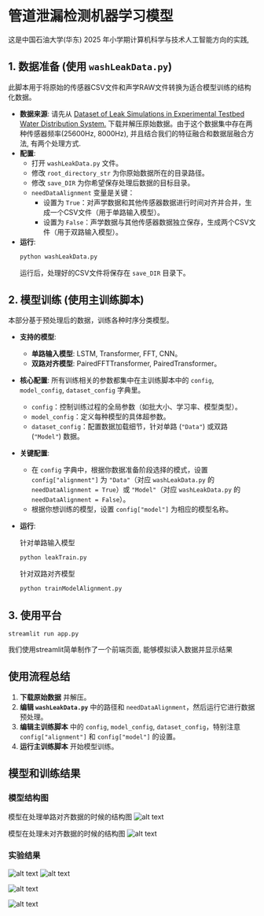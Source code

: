 
# 管道泄漏检测机器学习模型

这是中国石油大学(华东) 2025 年小学期计算机科学与技术人工智能方向的实践, 



## 1. 数据准备 (使用 `washLeakData.py`)

此脚本用于将原始的传感器CSV文件和声学RAW文件转换为适合模型训练的结构化数据。

-   **数据来源**: 请先从 [Dataset of Leak Simulations in Experimental Testbed Water Distribution System.](https://data.mendeley.com/datasets/tbrnp6vrnj/1) 下载并解压原始数据。由于这个数据集中存在两种传感器频率(25600Hz, 8000Hz), 并且结合我们的特征融合和数据层融合方法, 有两个处理方式.
-   **配置**:
    -   打开 `washLeakData.py` 文件。
    -   修改 `root_directory_str` 为你原始数据所在的目录路径。
    -   修改 `save_DIR` 为你希望保存处理后数据的目标目录。
    -   `needDataAlignment` 变量是关键：
        -   设置为 `True`：对声学数据和其他传感器数据进行时间对齐并合并，生成一个CSV文件（用于单路输入模型）。
        -   设置为 `False`：声学数据与其他传感器数据独立保存，生成两个CSV文件（用于双路输入模型）。
-   **运行**:
    ```bash
    python washLeakData.py
    ```
    运行后，处理好的CSV文件将保存在 `save_DIR` 目录下。

## 2. 模型训练 (使用主训练脚本)

本部分基于预处理后的数据，训练各种时序分类模型。

-   **支持的模型**:
    -   **单路输入模型**: LSTM, Transformer, FFT, CNN。
    -   **双路对齐模型**: PairedFFTTransformer, PairedTransformer。
-   **核心配置**:
    所有训练相关的参数都集中在主训练脚本中的 `config`, `model_config`, `dataset_config` 字典里。
    -   `config`：控制训练过程的全局参数（如批大小、学习率、模型类型）。
    -   `model_config`：定义每种模型的具体超参数。
    -   `dataset_config`：配置数据加载细节，针对单路 (`"Data"`) 或双路 (`"Model"`) 数据。
-   **关键配置**:
    -   在 `config` 字典中，根据你数据准备阶段选择的模式，设置 `config["alignment"]` 为 `"Data"`（对应 `washLeakData.py` 的 `needDataAlignment = True`）或 `"Model"`（对应 `washLeakData.py` 的 `needDataAlignment = False`）。
    -   根据你想训练的模型，设置 `config["model"]` 为相应的模型名称。
-   **运行**:
    
    针对单路输入模型
    ```bash
    python leakTrain.py 
    ```

    针对双路对齐模型
    ```bash
    python trainModelAlignment.py
    ```
## 3. 使用平台
    streamlit run app.py 

我们使用streamlit简单制作了一个前端页面, 能够模拟读入数据并显示结果

## 使用流程总结

1.  **下载原始数据** 并解压。
2.  **编辑 `washLeakData.py`** 中的路径和 `needDataAlignment`，然后运行它进行数据预处理。
3.  **编辑主训练脚本** 中的 `config`, `model_config`, `dataset_config`，特别注意 `config["alignment"]` 和 `config["model"]` 的设置。
4.  **运行主训练脚本** 开始模型训练。


## 模型和训练结果
### 模型结构图
模型在处理单路对齐数据的时候的结构图
![alt text](docs/FFormer.drawio.png)

模型在处理未对齐数据的时候的结构图
![alt text](docs/FFormer内部融合.drawio.png)
### 实验结果
![alt text](docs/Pic1W.png)
![alt text](docs/Pic2W.png)

![alt text](docs/Pic3W.png)

![alt text](docs/prediction_visualization.png)

